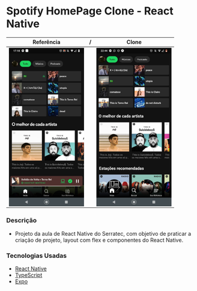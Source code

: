 # Spotify HomePage Clone - React Native
| Referência | / | Clone| 
|--|--|--|
| <img src="inspiração/SpotifyClonado.jpg" alt="Inspiração" style="width: 200px; display: flex;">  ||<img src="inspiração/SpotifyClone.jpg" alt="Inspiração" style="width: 200px; display: flex;"> |

### Descrição
- Projeto da aula de React Native do Serratec, com objetivo de praticar a criação de projeto, layout com flex e componentes do React Native.


### Tecnologias Usadas
- [React Native](https://reactnative.dev/)
- [TypeScript](https://www.typescriptlang.org/)
- [Expo](https://expo.dev/)


